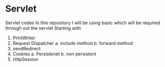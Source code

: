 # Servlet
Servlet codes
In this repository I will be using basic which will be required through out the servlet
Starting with
1. PrintWriter
2. Request Dispatcher
    a. include method
    b. forward method
3. sendRedirect
4. Cookies
    a. Persistenet
    b. non persistent
5. HttpSession
